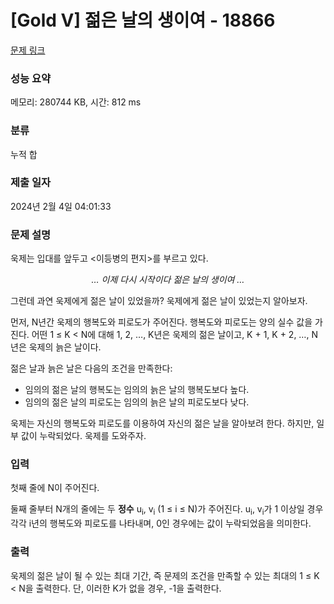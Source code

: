 # [Gold V] 젊은 날의 생이여 - 18866 

[문제 링크](https://www.acmicpc.net/problem/18866) 

### 성능 요약

메모리: 280744 KB, 시간: 812 ms

### 분류

누적 합

### 제출 일자

2024년 2월 4일 04:01:33

### 문제 설명

<p>욱제는 입대를 앞두고 <이등병의 편지>를 부르고 있다.</p>

<p style="text-align: center;"><em>… 이제 다시 시작이다 젊은 날의 생이여 … </em></p>

<p>그런데 과연 욱제에게 젊은 날이 있었을까? 욱제에게 젊은 날이 있었는지 알아보자.</p>

<p>먼저, N년간 욱제의 행복도와 피로도가 주어진다. 행복도와 피로도는 양의 실수 값을 가진다. 어떤 1 ≤ K < N에 대해 1, 2, …, K년은 욱제의 젊은 날이고, K + 1, K + 2, …, N년은 욱제의 늙은 날이다.</p>

<p>젊은 날과 늙은 날은 다음의 조건을 만족한다:</p>

<ul>
	<li>임의의 젊은 날의 행복도는 임의의 늙은 날의 행복도보다 높다.</li>
	<li>임의의 젊은 날의 피로도는 임의의 늙은 날의 피로도보다 낮다.</li>
</ul>

<p>욱제는 자신의 행복도와 피로도를 이용하여 자신의 젊은 날을 알아보려 한다. 하지만, 일부 값이 누락되었다. 욱제를 도와주자.</p>

### 입력 

 <p dir="ltr">첫째 줄에 N이 주어진다.</p>

<p dir="ltr">둘째 줄부터 N개의 줄에는 두 <strong>정수</strong> u<sub>i</sub>, v<sub>i</sub> (1 ≤ i ≤ N)가 주어진다. u<sub>i</sub>, v<sub>i</sub>가 1 이상일 경우 각각 i년의 행복도와 피로도를 나타내며, 0인 경우에는 값이 누락되었음을 의미한다.</p>

### 출력 

 <p>욱제의 젊은 날이 될 수 있는 최대 기간, 즉 문제의 조건을 만족할 수 있는 최대의 1 ≤ K < N을 출력한다. 단, 이러한 K가 없을 경우, -1을 출력한다.</p>

